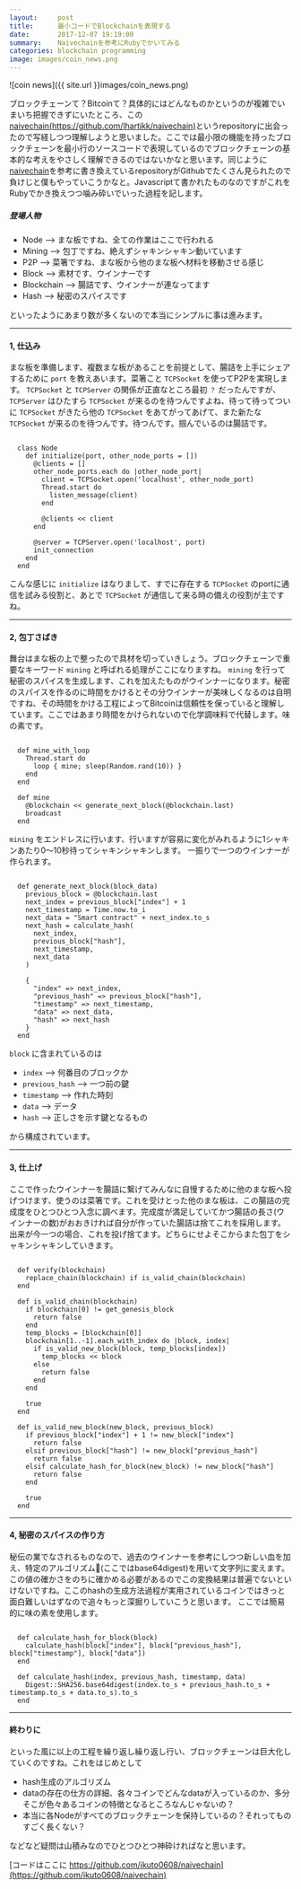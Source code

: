 ```yaml
---
layout:     post
title:      最小コードでBlockchainを表現する
date:       2017-12-07 19:19:00
summary:    Naivechainを参考にRubyでかいてみる
categories: blockchain programming
image: images/coin_news.png
---
```


![coin news]({{ site.url }}images/coin_news.png)

ブロックチェーンて？Bitcoinて？具体的にはどんなものかというのが複雑でいまいち把握できずにいたところ、この[naivechain(https://github.com/lhartikk/naivechain)](https://github.com/lhartikk/naivechain)というrepositoryに出会ったので写経しつつ理解しようと思いました。ここでは最小限の機能を持ったブロックチェーンを最小行のソースコードで表現しているのでブロックチェーンの基本的な考えをやさしく理解できるのではないかなと思います。同じように[naivechain](https://github.com/lhartikk/naivechain)を参考に書き換えているrepositoryがGithubでたくさん見られたので負けじと僕もやっていこうかなと。Javascriptて書かれたものなのですがこれをRubyでかき換えつつ噛み砕いでいった過程を記します。

##### 登場人物

 - Node       --> まな板ですね、全ての作業はここで行われる
 - Mining     --> 包丁ですね、絶えずシャキンシャキン動いています
 - P2P        --> 菜箸ですね、まな板から他のまな板へ材料を移動させる感じ
 - Block      --> 素材です、ウインナーです
 - Blockchain --> 腸詰です、ウインナーが連なってます
 - Hash       --> 秘密のスパイスです

といったようにあまり数が多くないので本当にシンプルに事は進みます。

---

#### 1, 仕込み


まな板を準備します、複数まな板があることを前提として、腸詰を上手にシェアするために `port` を教えあいます。菜箸こと `TCPSocket` を使ってP2Pを実現します。 `TCPSocket` と `TCPServer` の関係が正直なところ最初 `？` だったんですが、 `TCPServer` はひたすら `TCPSocket` が来るのを待つんですよね、待って待ってついに `TCPSocket` がきたら他の `TCPSocket` をあてがってあげて、また新たな `TCPSocket` が来るのを待つんです。待つんです。掴んでいるのは腸詰です。

```

  class Node
    def initialize(port, other_node_ports = [])
      @clients = []
      other_node_ports.each do |other_node_port|
        client = TCPSocket.open('localhost', other_node_port)
        Thread.start do
          listen_message(client)
        end

        @clients << client
      end

      @server = TCPServer.open('localhost', port)
      init_connection
    end
  end

```

こんな感じに `initialize` はなりまして、すでに存在する `TCPSocket` のportに通信を試みる役割と、あとで `TCPSocket` が通信して来る時の備えの役割が主ですね。

---

#### 2, 包丁さばき


舞台はまな板の上で整ったので具材を切っていきしょう。ブロックチェーンで重要なキーワード `mining` と呼ばれる処理がここになりますね。 `mining` を行って秘密のスパイスを生成します、これを加えたものがウインナーになります。秘密のスパイスを作るのに時間をかけるとその分ウインナーが美味しくなるのは自明ですね、その時間をかける工程によってBitcoinは信頼性を保っていると理解しています。ここではあまり時間をかけられないので化学調味料で代替します。味の素です。

```

  def mine_with_loop
    Thread.start do
      loop { mine; sleep(Random.rand(10)) }
    end
  end

  def mine
    @blockchain << generate_next_block(@blockchain.last)
    broadcast
  end

```

`mining` をエンドレスに行います、行いますが容易に変化がみれるように1シャキンあたり0〜10秒待ってシャキンシャキンします。
一振りで一つのウインナーが作られます。

```

  def generate_next_block(block_data)
    previous_block = @blockchain.last
    next_index = previous_block["index"] + 1
    next_timestamp = Time.now.to_i
    next_data = "Smart contract" + next_index.to_s
    next_hash = calculate_hash(
      next_index,
      previous_block["hash"],
      next_timestamp,
      next_data
    )

    {
      "index" => next_index,
      "previous_hash" => previous_block["hash"],
      "timestamp" => next_timestamp,
      "data" => next_data,
      "hash" => next_hash
    }
  end

```

`block` に含まれているのは
 - `index` --> 何番目のブロックか
 - `previous_hash` --> 一つ前の鍵
 - `timestamp` --> 作れた時刻
 - `data` --> データ
 - `hash` --> 正しさを示す鍵となるもの

から構成されています。

---

#### 3, 仕上げ


ここで作ったウインナーを腸詰に繋げてみんなに自慢するために他のまな板へ投げつけます、使うのは菜箸です。これを受けとった他のまな板は、この腸詰の完成度をひとつひとつ入念に調べます。完成度が満足していてかつ腸詰の長さ(ウインナーの数)がおおきければ自分が作っていた腸詰は捨てこれを採用します。出来が今一つの場合、これを投げ捨てます。どちらにせよそこからまた包丁をシャキンシャキンしていきます。

```

  def verify(blockchain)
    replace_chain(blockchain) if is_valid_chain(blockchain)
  end

  def is_valid_chain(blockchain)
    if blockchain[0] != get_genesis_block
      return false
    end
    temp_blocks = [blockchain[0]]
    blockchain[1..-1].each_with_index do |block, index|
      if is_valid_new_block(block, temp_blocks[index])
        temp_blocks << block
      else
        return false
      end
    end

    true
  end

  def is_valid_new_block(new_block, previous_block)
    if previous_block["index"] + 1 != new_block["index"]
      return false
    elsif previous_block["hash"] != new_block["previous_hash"]
      return false
    elsif calculate_hash_for_block(new_block) != new_block["hash"]
      return false
    end

    true
  end

```

---

#### 4, 秘密のスパイスの作り方


秘伝の業でなされるものなので、過去のウインナーを参考にしつつ新しい血を加え、特定のアルゴリズム(ここではbase64digest)を用いて文字列に変えます。この値の確かさをのちに確かめる必要があるのでこの変換結果は普遍でないといけないですね。ここのhashの生成方法過程が実用されているコインではきっと面白難しいはずなので追々もっと深掘りしていこうと思います。
ここでは簡易的に味の素を使用します。

```

  def calculate_hash_for_block(block)
    calculate_hash(block["index"], block["previous_hash"], block["timestamp"], block["data"])
  end

  def calculate_hash(index, previous_hash, timestamp, data)
    Digest::SHA256.base64digest(index.to_s + previous_hash.to_s + timestamp.to_s + data.to_s).to_s
  end

```

---
#### 終わりに


といった風に以上の工程を繰り返し繰り返し行い、ブロックチェーンは巨大化していくのですね。これをはじめとして
 - hash生成のアルゴリズム
 - dataの存在の仕方の詳細、各々コインでどんなdataが入っているのか、多分そこが色々あるコインの特徴となるところなんじゃないの？
 - 本当に各Nodeがすべてのブロックチェーンを保持しているの？それってものすごく長くない？

などなど疑問は山積みなのでひとつひとつ神砕ければなと思います。

[コードはここに https://github.com/ikuto0608/naivechain](https://github.com/ikuto0608/naivechain)
